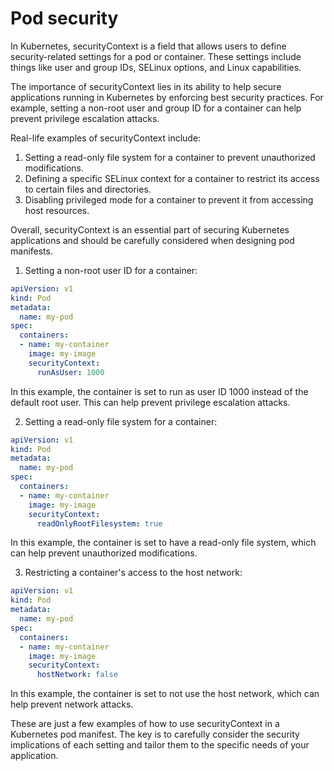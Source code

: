 # Pod security

In Kubernetes, securityContext is a field that allows users to define security-related settings for a pod or container. These settings include things like user and group IDs, SELinux options, and Linux capabilities.

The importance of securityContext lies in its ability to help secure applications running in Kubernetes by enforcing best security practices. For example, setting a non-root user and group ID for a container can help prevent privilege escalation attacks.

Real-life examples of securityContext include:

1. Setting a read-only file system for a container to prevent unauthorized modifications.
2. Defining a specific SELinux context for a container to restrict its access to certain files and directories.
3. Disabling privileged mode for a container to prevent it from accessing host resources.

Overall, securityContext is an essential part of securing Kubernetes applications and should be carefully considered when designing pod manifests.

1. Setting a non-root user ID for a container:

```yaml
apiVersion: v1
kind: Pod
metadata:
  name: my-pod
spec:
  containers:
  - name: my-container
    image: my-image
    securityContext:
      runAsUser: 1000
```

In this example, the container is set to run as user ID 1000 instead of the default root user. This can help prevent privilege escalation attacks.

2. Setting a read-only file system for a container:

```yaml
apiVersion: v1
kind: Pod
metadata:
  name: my-pod
spec:
  containers:
  - name: my-container
    image: my-image
    securityContext:
      readOnlyRootFilesystem: true
```

In this example, the container is set to have a read-only file system, which can help prevent unauthorized modifications.

3. Restricting a container's access to the host network:

```yaml
apiVersion: v1
kind: Pod
metadata:
  name: my-pod
spec:
  containers:
  - name: my-container
    image: my-image
    securityContext:
      hostNetwork: false
```

In this example, the container is set to not use the host network, which can help prevent network attacks.

These are just a few examples of how to use securityContext in a Kubernetes pod manifest. The key is to carefully consider the security implications of each setting and tailor them to the specific needs of your application.
